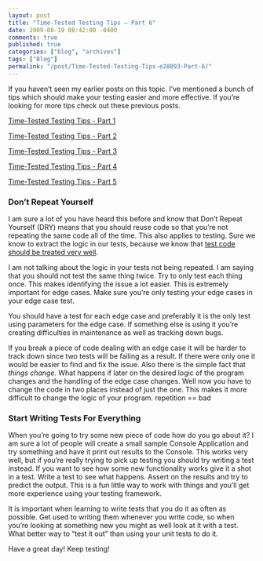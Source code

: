```yaml
---
layout: post
title: "Time-Tested Testing Tips – Part 6"
date: 2009-08-19 08:42:00 -0400
comments: true
published: true
categories: ["blog", "archives"]
tags: ["Blog"]
permalink: "/post/Time-Tested-Testing-Tips-e28093-Part-6/"
---
```

<!-- more -->



<p>If you haven&rsquo;t seen my earlier posts on this topic. I&rsquo;ve mentioned a bunch of tips which should make your testing easier and more effective. If you&rsquo;re looking for more tips check out these previous posts.</p>
<p><a href="/post/2009/05/19/Time-Tested-Testing-Tips-Part-1.aspx" target="_blank">Time-Tested Testing Tips - Part 1</a></p>
<p><a href="/post/2009/05/19/Time-Tested-Testing-Tips-Part-2.aspx" target="_blank">Time-Tested Testing Tips - Part 2</a></p>
<p><a href="/post/2009/05/20/Time-Tested-Testing-Tips-Part-3.aspx" target="_blank">Time-Tested Testing Tips - Part 3</a></p>
<p><a href="/post/2009/05/21/Time-Tested-Testing-Tips-Part-4.aspx" target="_blank">Time-Tested Testing Tips - Part 4</a></p>
<p><a href="/post/2009/06/08/Time-Tested-Testing-Tips-Part-5.aspx" target="_blank">Time-Tested Testing Tips - Part 5</a></p>
<h3>Don&rsquo;t Repeat Yourself</h3>
<p>I am sure a lot of you have heard this before and know that Don&rsquo;t Repeat Yourself (DRY) means that you should reuse code so that you&rsquo;re not repeating the same code all of the time. This also applies to testing. Sure we know to extract the logic in our tests, because we know that <a href="/post/treat-your-tests-well/" target="_blank">test code should be treated very well</a>.</p>
<p>I am not talking about the logic in your tests not being repeated. I am saying that you should not test the same thing twice. Try to only test each thing once. This makes identifying the issue a lot easier. This is extremely important for edge cases. Make sure you&rsquo;re only testing your edge cases in your edge case test.</p>
<p>You should have a test for each edge case and preferably it is the only test using parameters for the edge case. If something else is using it you&rsquo;re creating difficulties in maintenance as well as tracking down bugs.</p>
<p>If you break a piece of code dealing with an edge case it will be harder to track down since two tests will be failing as a result. If there were only one it would be easier to find and fix the issue. Also there is the simple fact that <em>things change</em>. What happens if later on the desired logic of the program changes and the handling of the edge case changes. Well now you have to change the code in two places instead of just the one. This makes it more difficult to change the logic of your program. repetition == bad</p>
<h3>Start Writing Tests For Everything</h3>
<p>When you&rsquo;re going to try some new piece of code how do you go about it? I am sure a lot of people will create a small sample Console Application and try something and have it print out results to the Console. This works very well, but if you&rsquo;re really trying to pick up testing you should try writing a test instead. If you want to see how some new functionality works give it a shot in a test. Write a test to see what happens. Assert on the results and try to predict the output. This is a fun little way to work with things and you&rsquo;ll get more experience using your testing framework.</p>
<p>It is important when learning to write tests that you do it as often as possible. Get used to writing them whenever you write code, so when you&rsquo;re looking at something new you might as well look at it with a test. What better way to &ldquo;test it out&rdquo; than using your unit tests to do it.</p>
<p>Have a great day! Keep testing!</p>
